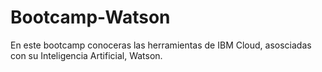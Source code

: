 # Bootcamp-Watson
En este bootcamp conoceras las herramientas de IBM Cloud, asosciadas con su Inteligencia Artificial, Watson.
